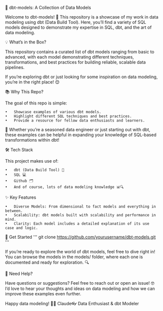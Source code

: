 🧠 dbt-models: A Collection of Data Models

Welcome to dbt-models! 🎉 This repository is a showcase of my work in data modeling using dbt (Data Build Tool). Here, you’ll find a variety of SQL models designed to demonstrate my expertise in SQL, dbt, and the art of data modeling.

💡 What’s in the Box?

This repository contains a curated list of dbt models ranging from basic to advanced, with each model demonstrating different techniques, transformations, and best practices for building reliable, scalable data pipelines.

If you’re exploring dbt or just looking for some inspiration on data modeling, you’re in the right place! 😊

📚 Why This Repo?

The goal of this repo is simple:

	•	Showcase examples of various dbt models.
	•	Highlight different SQL techniques and best practices.
	•	Provide a resource for fellow data enthusiasts and learners.

💼 Whether you’re a seasoned data engineer or just starting out with dbt, these examples can be helpful in expanding your knowledge of SQL-based transformations within dbt!

🛠️ Tech Stack

This project makes use of:

	•	dbt (Data Build Tool) 🧰
	•	SQL 💻
	•	Github 🗂️
	•	And of course, lots of data modeling knowledge 📊🔍

✨ Key Features

	•	Diverse Models: From dimensional to fact models and everything in between.
	•	Scalability: dbt models built with scalability and performance in mind.
	•	Clarity: Each model includes a detailed explanation of its use case and logic.

🚀 Get Started
'''
git clone https://github.com/yourusername/dbt-models.git
'''

If you’re ready to explore the world of dbt models, feel free to dive right in! You can browse the models in the models/ folder, where each one is documented and ready for exploration. 🔍

🧐 Need Help?

Have questions or suggestions? Feel free to reach out or open an issue! 🤓 I’d love to hear your thoughts and ideas on data modeling and how we can improve these examples even further.

Happy data modeling! 💾✨
Claude👓
Data Enthusiast & dbt Modeler
